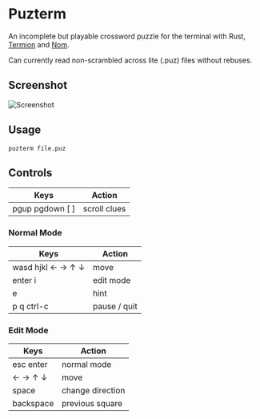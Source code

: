 # Puzterm

An incomplete but playable crossword puzzle for the terminal with Rust, [Termion](https://github.com/ticki/termion) and [Nom](https://github.com/Geal/nom).

Can currently read non-scrambled across lite (.puz) files without rebuses.

## Screenshot

![Screenshot](../readme-assets/readme-assets/screenshot-1.png?raw=true)

## Usage

`puzterm file.puz`

## Controls

| Keys            | Action       |
| --------------- | ------------ |
| pgup pgdown [ ] | scroll clues |

### Normal Mode

| Keys              | Action       |
| ----------------- | ------------ |
| wasd hjkl ← → ↑ ↓ | move         |
| enter i           | edit mode    |
| e                 | hint         |
| p q ctrl-c        | pause / quit |

### Edit Mode

| Keys      | Action           |
| --------- | ---------------- |
| esc enter | normal mode      |
| ← → ↑ ↓   | move             |
| space     | change direction |
| backspace | previous square  |
